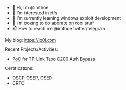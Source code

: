 - 👋 Hi, I’m @imthoe
- 👀 I’m interested in ctfs
- 🌱 I’m currently learning windows exploit development
- 💞️ I’m looking to collaborate on cool stuff
- 📫 How to reach me @imthoe twitter/telegram

My blog: https://lo0l.com

Recent Projects/Activities:
 - [PoC](https://github.com/imthoe/rtsp-rtp) for TP-Link Tapo C200 Auth Bypass

Certifications:
 - OSCP, OSEP, OSED
 - CRTO

<!---
imthoe/imthoe is a ✨ special ✨ repository because its `README.md` (this file) appears on your GitHub profile.
You can click the Preview link to take a look at your changes.
--->
